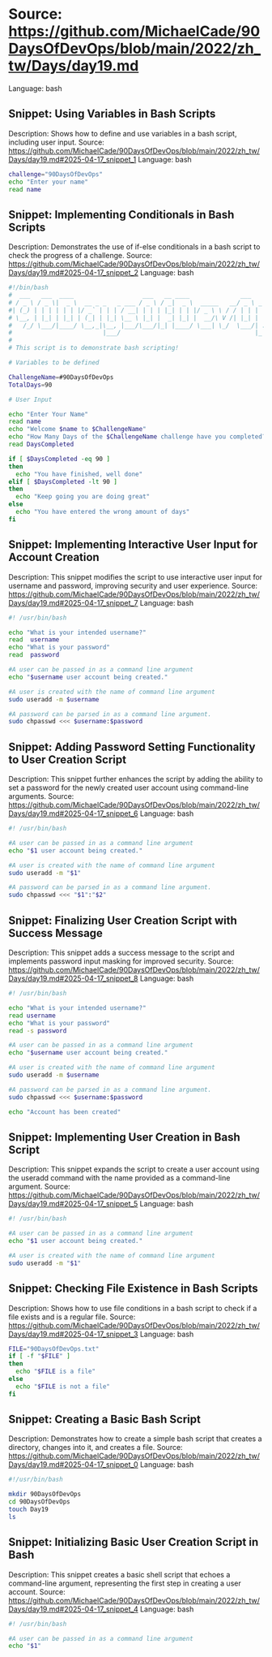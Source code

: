 # Source: https://github.com/MichaelCade/90DaysOfDevOps/blob/main/2022/zh_tw/Days/day19.md
Language: bash

## Snippet: Using Variables in Bash Scripts
Description: Shows how to define and use variables in a bash script, including user input.
Source: https://github.com/MichaelCade/90DaysOfDevOps/blob/main/2022/zh_tw/Days/day19.md#2025-04-17_snippet_1
Language: bash

```bash
challenge="90DaysOfDevOps"
echo "Enter your name"
read name
```

## Snippet: Implementing Conditionals in Bash Scripts
Description: Demonstrates the use of if-else conditionals in a bash script to check the progress of a challenge.
Source: https://github.com/MichaelCade/90DaysOfDevOps/blob/main/2022/zh_tw/Days/day19.md#2025-04-17_snippet_2
Language: bash

```bash
#!/bin/bash
#  ___   ___  ____                   ___   __ ____              ___
# / _ \ / _ \|  _ \  __ _ _   _ ___ / _ \ / _|  _ \  _____   __/ _ \ _ __  ___
#| (_) | | | | | | |/ _` | | | / __| | | | |_| | | |/ _ \ \ / / | | | '_ \/ __|
# \__, | |_| | |_| | (_| | |_| \__ \ |_| |  _| |_| |  __/\ V /| |_| | |_) \__ \
#   /_/ \___/|____/ \__,_|\__, |___/\___/|_| |____/ \___| \_/  \___/| .__/|___/
#                         |___/                                     |_|
#
# This script is to demonstrate bash scripting!

# Variables to be defined

ChallengeName=#90DaysOfDevOps
TotalDays=90

# User Input

echo "Enter Your Name"
read name
echo "Welcome $name to $ChallengeName"
echo "How Many Days of the $ChallengeName challenge have you completed?"
read DaysCompleted

if [ $DaysCompleted -eq 90 ]
then
  echo "You have finished, well done"
elif [ $DaysCompleted -lt 90 ]
then
  echo "Keep going you are doing great"
else
  echo "You have entered the wrong amount of days"
fi
```

## Snippet: Implementing Interactive User Input for Account Creation
Description: This snippet modifies the script to use interactive user input for username and password, improving security and user experience.
Source: https://github.com/MichaelCade/90DaysOfDevOps/blob/main/2022/zh_tw/Days/day19.md#2025-04-17_snippet_7
Language: bash

```bash
#! /usr/bin/bash

echo "What is your intended username?"
read  username
echo "What is your password"
read  password

#A user can be passed in as a command line argument
echo "$username user account being created."

#A user is created with the name of command line argument
sudo useradd -m $username

#A password can be parsed in as a command line argument.
sudo chpasswd <<< $username:$password
```

## Snippet: Adding Password Setting Functionality to User Creation Script
Description: This snippet further enhances the script by adding the ability to set a password for the newly created user account using command-line arguments.
Source: https://github.com/MichaelCade/90DaysOfDevOps/blob/main/2022/zh_tw/Days/day19.md#2025-04-17_snippet_6
Language: bash

```bash
#! /usr/bin/bash

#A user can be passed in as a command line argument
echo "$1 user account being created."

#A user is created with the name of command line argument
sudo useradd -m "$1"

#A password can be parsed in as a command line argument.
sudo chpasswd <<< "$1":"$2"
```

## Snippet: Finalizing User Creation Script with Success Message
Description: This snippet adds a success message to the script and implements password input masking for improved security.
Source: https://github.com/MichaelCade/90DaysOfDevOps/blob/main/2022/zh_tw/Days/day19.md#2025-04-17_snippet_8
Language: bash

```bash
#! /usr/bin/bash

echo "What is your intended username?"
read username
echo "What is your password"
read -s password

#A user can be passed in as a command line argument
echo "$username user account being created."

#A user is created with the name of command line argument
sudo useradd -m $username

#A password can be parsed in as a command line argument.
sudo chpasswd <<< $username:$password

echo "Account has been created"
```

## Snippet: Implementing User Creation in Bash Script
Description: This snippet expands the script to create a user account using the useradd command with the name provided as a command-line argument.
Source: https://github.com/MichaelCade/90DaysOfDevOps/blob/main/2022/zh_tw/Days/day19.md#2025-04-17_snippet_5
Language: bash

```bash
#! /usr/bin/bash

#A user can be passed in as a command line argument
echo "$1 user account being created."

#A user is created with the name of command line argument
sudo useradd -m "$1"
```

## Snippet: Checking File Existence in Bash Scripts
Description: Shows how to use file conditions in a bash script to check if a file exists and is a regular file.
Source: https://github.com/MichaelCade/90DaysOfDevOps/blob/main/2022/zh_tw/Days/day19.md#2025-04-17_snippet_3
Language: bash

```bash
FILE="90DaysOfDevOps.txt"
if [ -f "$FILE" ]
then 
  echo "$FILE is a file"
else 
  echo "$FILE is not a file"
fi
```

## Snippet: Creating a Basic Bash Script
Description: Demonstrates how to create a simple bash script that creates a directory, changes into it, and creates a file.
Source: https://github.com/MichaelCade/90DaysOfDevOps/blob/main/2022/zh_tw/Days/day19.md#2025-04-17_snippet_0
Language: bash

```bash
#!/usr/bin/bash

mkdir 90DaysOfDevOps
cd 90DaysOfDevOps
touch Day19
ls
```

## Snippet: Initializing Basic User Creation Script in Bash
Description: This snippet creates a basic shell script that echoes a command-line argument, representing the first step in creating a user account.
Source: https://github.com/MichaelCade/90DaysOfDevOps/blob/main/2022/zh_tw/Days/day19.md#2025-04-17_snippet_4
Language: bash

```bash
#! /usr/bin/bash

#A user can be passed in as a command line argument
echo "$1"
```